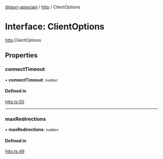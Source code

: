 [@tauri-apps/api](../README.md) / [http](../modules/http.md) / ClientOptions

# Interface: ClientOptions

[http](../modules/http.md).ClientOptions

## Properties

### connectTimeout

• **connectTimeout**: `number`

#### Defined in

[http.ts:50](https://github.com/tauri-apps/tauri/blob/c59846d/tooling/api/src/http.ts#L50)

___

### maxRedirections

• **maxRedirections**: `number`

#### Defined in

[http.ts:49](https://github.com/tauri-apps/tauri/blob/c59846d/tooling/api/src/http.ts#L49)
